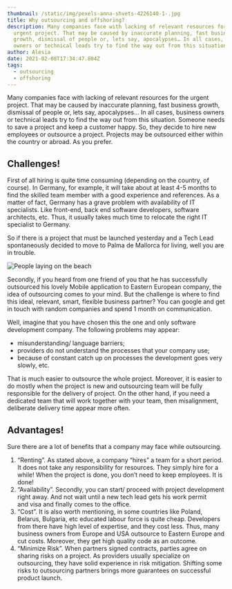 ```yaml
---
thumbnail: /static/img/pexels-anna-shvets-4226140-1-.jpg
title: Why outsourcing and offshoring?
description: Many companies face with lacking of relevant resources for the
  urgent project. That may be caused by inaccurate planning, fast business
  growth, dismissal of people or, lets say, apocalypses… In all cases, business
  owners or technical leads try to find the way out from this situation.
author: Alesia
date: 2021-02-08T17:34:47.804Z
tags:
  - outsourcing
  - offshoring
---
```


Many companies face with lacking of relevant resources for the urgent project. That may be caused by inaccurate planning, fast business growth, dismissal of people or, lets say, apocalypses… In all cases, business owners or technical leads try to find the way out from this situation. Someone needs to save a project and keep a customer happy. So, they decide to hire new employees or outsource a project. Projects may be outsourced either within the country or abroad. As you prefer.

## Challenges!

First of all hiring is quite time consuming (depending on the country, of course). In Germany, for example, it will take about at least 4-5 months to find the skilled team member with a good experience and references. As a matter of fact, Germany has a grave problem with availability of IT specialists. Like front-end, back end software developers, software architects, etc. Thus, it usually takes much time to relocate the right IT specialist to Germany.

So if there is a project that must be launched yesterday and a Tech Lead spontaneously decided to move to Palma de Mallorca for living, well you are in trouble.

![People laying on the beach](https://media-exp1.licdn.com/dms/image/C4D12AQEQlE5MjcH9Yw/article-inline_image-shrink_1000_1488/0/1520273333493?e=1618444800&v=beta&t=20dt7x8YS58ACr0NNr5WZ8SWbxEt_JF4ZyeqIbRr0nA)

Secondly, if you heard from one friend of you that he has successfully outsourced his lovely Mobile application to Eastern European company, the idea of outsourcing comes to your mind. But the challenge is where to find this ideal, relevant, smart, flexible business partner? You can google and get in touch with random companies and spend 1 month on communication.

Well, imagine that you have chosen this the one and only software development company. The following problems may appear:

- misunderstanding/ language barriers;
- providers do not understand the processes that your company use;
- because of constant catch up on processes the development goes very slowly, etc.

That is much easier to outsource the whole project. Moreover, it is easier to do mostly when the project is new and outsourcing team will be fully responsible for the delivery of project. On the other hand, if you need a dedicated team that will work together with your team, then misalignment, deliberate delivery time appear more often.

## Advantages!

Sure there are a lot of benefits that a company may face while outsourcing.

1. “Renting”. As stated above, a company “hires” a team for a short period. It does not take any responsibility for resources. They simply hire for a while! When the project is done, you don’t need to keep employees. It is done!
2. “Availability”. Secondly, you can start/ proceed with project development right away. And not wait until a new tech lead gets his work permit and visa and finally comes to the office.
3. “Cost”. It is also worth mentioning, in some countries like Poland, Belarus, Bulgaria, etc educated labour force is quite cheap. Developers from there have high level of expertise, and they cost less. Thus, many business owners from Europe and USA outsource to Eastern Europe and cut costs. Moreover, they get high quality code as an outcome.
4. “Minimize Risk”. When partners signed contracts, parties agree on sharing risks on a project. As providers usually specialize on outsourcing, they have solid experience in risk mitigation. Shifting some risks to outsourcing partners brings more guarantees on successful product launch.

